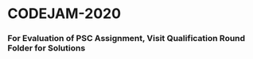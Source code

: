 # CODEJAM-2020

### For Evaluation of PSC Assignment, Visit Qualification Round Folder for Solutions

